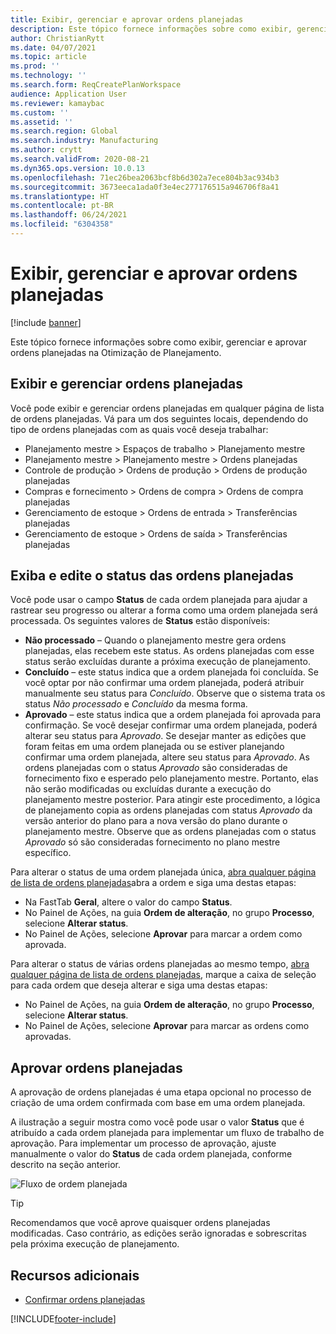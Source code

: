 ```yaml
---
title: Exibir, gerenciar e aprovar ordens planejadas
description: Este tópico fornece informações sobre como exibir, gerenciar e aprovar ordens planejadas na Otimização de Planejamento.
author: ChristianRytt
ms.date: 04/07/2021
ms.topic: article
ms.prod: ''
ms.technology: ''
ms.search.form: ReqCreatePlanWorkspace
audience: Application User
ms.reviewer: kamaybac
ms.custom: ''
ms.assetid: ''
ms.search.region: Global
ms.search.industry: Manufacturing
ms.author: crytt
ms.search.validFrom: 2020-08-21
ms.dyn365.ops.version: 10.0.13
ms.openlocfilehash: 71ec26bea2063bcf8b6d302a7ece804b3ac934b3
ms.sourcegitcommit: 3673eeca1ada0f3e4ec277176515a946706f8a41
ms.translationtype: HT
ms.contentlocale: pt-BR
ms.lasthandoff: 06/24/2021
ms.locfileid: "6304358"
---
```

# <a name="view-manage-and-approve-planned-orders"></a>Exibir, gerenciar e aprovar ordens planejadas

[!include [banner](../../includes/banner.md)]

Este tópico fornece informações sobre como exibir, gerenciar e aprovar ordens planejadas na Otimização de Planejamento.

## <a name="view-and-manage-planned-orders"></a><a name="view-planned-orders"></a>Exibir e gerenciar ordens planejadas

Você pode exibir e gerenciar ordens planejadas em qualquer página de lista de ordens planejadas. Vá para um dos seguintes locais, dependendo do tipo de ordens planejadas com as quais você deseja trabalhar:

- Planejamento mestre \> Espaços de trabalho \> Planejamento mestre
- Planejamento mestre \> Planejamento mestre \> Ordens planejadas
- Controle de produção \> Ordens de produção \> Ordens de produção planejadas
- Compras e fornecimento \> Ordens de compra \> Ordens de compra planejadas
- Gerenciamento de estoque \> Ordens de entrada \> Transferências planejadas
- Gerenciamento de estoque \> Ordens de saída \> Transferências planejadas

## <a name="view-and-edit-the-status-of-planned-orders"></a>Exiba e edite o status das ordens planejadas

Você pode usar o campo **Status** de cada ordem planejada para ajudar a rastrear seu progresso ou alterar a forma como uma ordem planejada será processada. Os seguintes valores de **Status** estão disponíveis:

- **Não processado** – Quando o planejamento mestre gera ordens planejadas, elas recebem este status. As ordens planejadas com esse status serão excluídas durante a próxima execução de planejamento.
- **Concluído** – este status indica que a ordem planejada foi concluída. Se você optar por não confirmar uma ordem planejada, poderá atribuir manualmente seu status para *Concluído*. Observe que o sistema trata os status *Não processado* e *Concluído* da mesma forma.
- **Aprovado** – este status indica que a ordem planejada foi aprovada para confirmação. Se você desejar confirmar uma ordem planejada, poderá alterar seu status para *Aprovado*. Se desejar manter as edições que foram feitas em uma ordem planejada ou se estiver planejando confirmar uma ordem planejada, altere seu status para *Aprovado*. As ordens planejadas com o status *Aprovado* são consideradas de fornecimento fixo e esperado pelo planejamento mestre. Portanto, elas não serão modificadas ou excluídas durante a execução do planejamento mestre posterior. Para atingir este procedimento, a lógica de planejamento copia as ordens planejadas com status *Aprovado* da versão anterior do plano para a nova versão do plano durante o planejamento mestre. Observe que as ordens planejadas com o status *Aprovado* só são consideradas fornecimento no plano mestre específico.

Para alterar o status de uma ordem planejada única, [abra qualquer página de lista de ordens planejadas](#view-planned-orders)abra a ordem e siga uma destas etapas:

- Na FastTab **Geral**, altere o valor do campo **Status**.
- No Painel de Ações, na guia **Ordem de alteração**, no grupo **Processo**, selecione **Alterar status**.
- No Painel de Ações, selecione **Aprovar** para marcar a ordem como aprovada.

Para alterar o status de várias ordens planejadas ao mesmo tempo, [abra qualquer página de lista de ordens planejadas](#view-planned-orders), marque a caixa de seleção para cada ordem que deseja alterar e siga uma destas etapas:

- No Painel de Ações, na guia **Ordem de alteração**, no grupo **Processo**, selecione **Alterar status**.
- No Painel de Ações, selecione **Aprovar** para marcar as ordens como aprovadas.

## <a name="approve-planned-orders"></a>Aprovar ordens planejadas

A aprovação de ordens planejadas é uma etapa opcional no processo de criação de uma ordem confirmada com base em uma ordem planejada.

A ilustração a seguir mostra como você pode usar o valor **Status** que é atribuído a cada ordem planejada para implementar um fluxo de trabalho de aprovação. Para implementar um processo de aprovação, ajuste manualmente o valor do **Status** de cada ordem planejada, conforme descrito na seção anterior.

![Fluxo de ordem planejada](media/approved-planned-orders-1.png)

> [!TIP]
> Recomendamos que você aprove quaisquer ordens planejadas modificadas. Caso contrário, as edições serão ignoradas e sobrescritas pela próxima execução de planejamento.

## <a name="additional-resources"></a>Recursos adicionais

- [Confirmar ordens planejadas](planned-order-firming.md)

[!INCLUDE[footer-include](../../../includes/footer-banner.md)]
